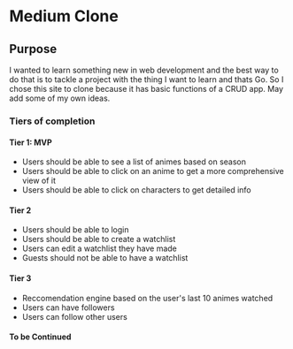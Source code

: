 # Medium Clone

## Purpose

I wanted to learn something new in web development and the best way to do that is to tackle a project with the thing I want to learn and thats Go. So I chose this site to clone because it has basic functions of a CRUD app. May add some of my own ideas.

### Tiers of completion

#### Tier 1: MVP

- Users should be able to see a list of animes based on season
- Users should be able to click on an anime to get a more comprehensive view of it
- Users should be able to click on characters to get detailed info

#### Tier 2

- Users should be able to login
- Users should be able to create a watchlist
- Users can edit a watchlist they have made
- Guests should not be able to have a watchlist

#### Tier 3

- Reccomendation engine based on the user's last 10 animes watched
- Users can have followers
- Users can follow other users

#### To be Continued
